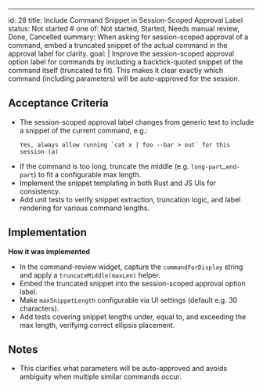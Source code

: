 ---
id: 28
title: Include Command Snippet in Session-Scoped Approval Label
status: Not started  # one of: Not started, Started, Needs manual review, Done, Cancelled
summary: When asking for session-scoped approval of a command, embed a truncated snippet of the actual command in the approval label for clarity.
goal: |
  Improve the session-scoped approval option label for commands by including a backtick-quoted snippet of the command itself (truncated to fit).  This makes it clear exactly which command (including parameters) will be auto-approved for the session.

## Acceptance Criteria

- The session-scoped approval label changes from generic text to include a snippet of the current command, e.g.:  
  ```text
  Yes, always allow running `cat x | foo --bar > out` for this session (a)
  ```
- If the command is too long, truncate the middle (e.g. `long-part…end-part`) to fit a configurable max length.
- Implement the snippet templating in both Rust and JS UIs for consistency.
- Add unit tests to verify snippet extraction, truncation logic, and label rendering for various command lengths.

## Implementation

**How it was implemented**  
- In the command-review widget, capture the `commandForDisplay` string and apply a `truncateMiddle(maxLen)` helper.
- Embed the truncated snippet into the session-scoped approval option label.
- Make `maxSnippetLength` configurable via UI settings (default e.g. 30 characters).
- Add tests covering snippet lengths under, equal to, and exceeding the max length, verifying correct ellipsis placement.

## Notes

- This clarifies what parameters will be auto-approved and avoids ambiguity when multiple similar commands occur.

